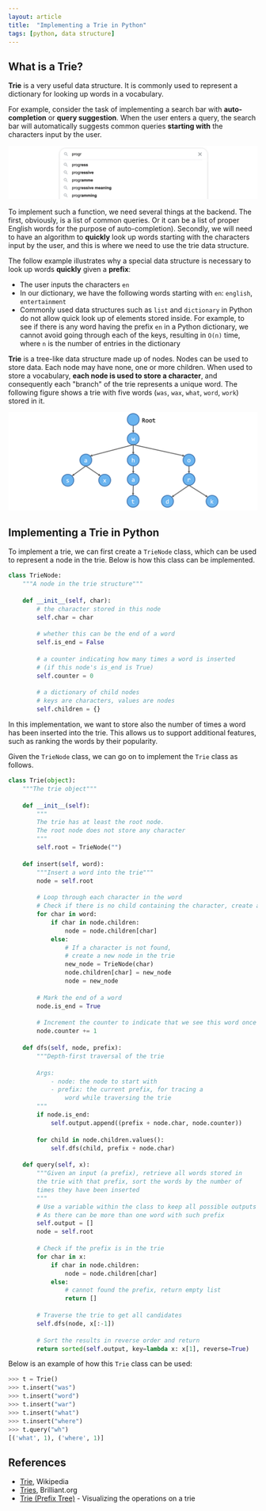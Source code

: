 ```yaml
---
layout: article
title:  "Implementing a Trie in Python"
tags: [python, data structure]
---
```


## What is a Trie?

**Trie** is a very useful data structure. It is commonly used to represent a dictionary for looking up words in a vocabulary.

For example, consider the task of implementing a search bar with **auto-completion** or **query suggestion**. When the user enters a query, the search bar will automatically suggests common queries **starting with** the characters input by the user.

![](/assets/images/query_suggestion.png)

To implement such a function, we need several things at the backend. The first, obviously, is a list of common queries. Or it can be a list of proper English words for the purpose of auto-completion). Secondly, we will need to have an algorithm to **quickly** look up words starting with the characters input by the user, and this is where we need to use the trie data structure.

The follow example illustrates why a special data structure is necessary to look up words **quickly** given a **prefix**:
- The user inputs the characters `en`
- In our dictionary, we have the following words starting with `en`: `english`, `entertainment`
- Commonly used data structures such as `list` and `dictionary` in Python do not allow quick look up of elements stored inside. For example, to see if there is any word having the prefix `en` in a Python dictionary, we cannot avoid going through each of the keys, resulting in `O(n)` time, where `n` is the number of entries in the dictionary

**Trie** is a tree-like data structure made up of nodes. Nodes can be used to store data. Each node may have none, one or more children. When used to store a vocabulary, **each node is used to store a character**, and consequently each "branch" of the trie represents a unique word. The following figure shows a trie with five words (`was`, `wax`, `what`, `word`, `work`) stored in it.

![](/assets/images/trie_example.png)

## Implementing a Trie in Python

To implement a trie, we can first create a `TrieNode` class, which can be used to represent a node in the trie. Below is how this class can be implemented.

```python
class TrieNode:
    """A node in the trie structure"""

    def __init__(self, char):
        # the character stored in this node
        self.char = char

        # whether this can be the end of a word
        self.is_end = False

        # a counter indicating how many times a word is inserted
        # (if this node's is_end is True)
        self.counter = 0

        # a dictionary of child nodes
        # keys are characters, values are nodes
        self.children = {}
```

In this implementation, we want to store also the number of times a word has been inserted into the trie. This allows us to support additional features, such as ranking the words by their popularity.

Given the `TrieNode` class, we can go on to implement the `Trie` class as follows.

```python
class Trie(object):
    """The trie object"""

    def __init__(self):
        """
        The trie has at least the root node.
        The root node does not store any character
        """
        self.root = TrieNode("")
    
    def insert(self, word):
        """Insert a word into the trie"""
        node = self.root
        
        # Loop through each character in the word
        # Check if there is no child containing the character, create a new child for the current node
        for char in word:
            if char in node.children:
                node = node.children[char]
            else:
                # If a character is not found,
                # create a new node in the trie
                new_node = TrieNode(char)
                node.children[char] = new_node
                node = new_node
        
        # Mark the end of a word
        node.is_end = True

        # Increment the counter to indicate that we see this word once more
        node.counter += 1
        
    def dfs(self, node, prefix):
        """Depth-first traversal of the trie
        
        Args:
            - node: the node to start with
            - prefix: the current prefix, for tracing a
                word while traversing the trie
        """
        if node.is_end:
            self.output.append((prefix + node.char, node.counter))
        
        for child in node.children.values():
            self.dfs(child, prefix + node.char)
        
    def query(self, x):
        """Given an input (a prefix), retrieve all words stored in
        the trie with that prefix, sort the words by the number of 
        times they have been inserted
        """
        # Use a variable within the class to keep all possible outputs
        # As there can be more than one word with such prefix
        self.output = []
        node = self.root
        
        # Check if the prefix is in the trie
        for char in x:
            if char in node.children:
                node = node.children[char]
            else:
                # cannot found the prefix, return empty list
                return []
        
        # Traverse the trie to get all candidates
        self.dfs(node, x[:-1])

        # Sort the results in reverse order and return
        return sorted(self.output, key=lambda x: x[1], reverse=True)
```

Below is an example of how this `Trie` class can be used:

```python
>>> t = Trie()
>>> t.insert("was")
>>> t.insert("word")
>>> t.insert("war")
>>> t.insert("what")
>>> t.insert("where")
>>> t.query("wh")
[('what', 1), ('where', 1)]
```

## References

- [Trie](https://en.wikipedia.org/wiki/Trie), Wikipedia
- [Tries](https://brilliant.org/wiki/tries/), Brilliant.org
- [Trie (Prefix Tree)](https://www.cs.usfca.edu/~galles/visualization/Trie.html) - Visualizing the operations on a trie

